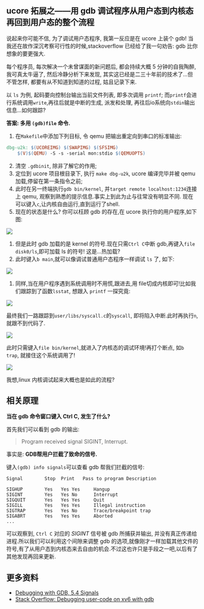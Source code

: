 ## ucore 拓展之——用 gdb 调试程序从用户态到内核态再回到用户态的整个流程

说起来你可能不信, 为了调试用户态程序, 我第一反应是在 ucore 上装个 gdb! 当我还在故作深沉考察可行性的时候,stackoverflow 已经给了我一句劝告: gdb 比你想象的要更强大.

每个程序员, 每次解决一个未曾谋面的新问题后, 都会持续大概 5 分钟的自我陶醉, 我可真太牛逼了, 然后冷静分析下来发现, 其实这已经是二三十年前的技术了...但不管怎样, 都要有从不知道到知道的过程, 姑且记录下来.

以 `ls` 为例, 起码要向控制台输出当前文件列表, 即多次调用 `printf`; 而`printf`会进行系统调用`write`,再往后就是中断的生成, 派发和处理, 再往后io系统向`stdin`输出信息...如何跟踪?

**答案: 多用 `(gdb)file` 命令.**

1. 在`Makefile`中添加下列目标, 令 qemu 把输出重定向到串口的标准输出:

```makefile
dbg-u2k: $(UCOREIMG) $(SWAPIMG) $(SFSIMG)
	$(V)$(QEMU) -S -s -serial mon:stdio $(QEMUOPTS)
```

2. 清空 `.gdbinit`, 除非了解它的作用;
3. 定位到 ucore 项目根目录下, 执行 `make dbg-u2k`,  ucore 编译完毕并被 qemu 加载,停留在第一条指令之前;
4. 此时在另一终端执行`gdb bin/kernel`, 并`target remote localhost:1234`连接上 qemu, 观察到熟悉的提示信息.事实上到此为止与往常没有明显不同. 现在可以键入`c`,让内核自由运行,直到运行了shell.
5. 现在的状态是什么? 你可以枉顾 gdb 的存在,在 ucore 执行你的用户程序,如下图:

![](https://github.com/libinyl/lcore/blob/master/images/gdb%20%E8%B0%83%E8%AF%95%E7%94%A8%E6%88%B7%E7%A8%8B%E5%BA%8F.png?raw=1)

1. 但是此时 gdb 加载的是 kernel 的符号.现在只需`Ctrl C`中断 gdb,再键入`file disk0/ls`,即可加载 ls 的符号! 这是...热加载?
2. 此时键入`b main`,就可以像调试普通用户态程序一样调试 `ls` 了, 如下:

![](https://github.com/libinyl/lcore/blob/master/images/gdb%E8%B0%83%E8%AF%95%E7%94%A8%E6%88%B7%E7%A8%8B%E5%BA%8F%202.png?raw=1)

1. 同样,当在用户程序遇到系统调用时不用慌,跟进去,用 file切成内核即可!比如我们跟踪到了函数`lsstat`, 想跟入 `printf` 一探究竟:

![](https://github.com/libinyl/lcore/blob/master/images/gdb%E8%B0%83%E8%AF%95%E7%94%A8%E6%88%B7%E6%80%81%E7%A8%8B%E5%BA%8F3.png?raw=1)

最终我们一路跟踪到`user/libs/syscall.c`的`syscall`, 即将陷入中断.此时再执行`n`,就跟不到代码了.

![](2019-10-24-00-57-35.png)

此时只需键入`file bin/kernel`,就进入了内核态的调试环境!再打个断点, 如`b trap`, 就接住这个系统调用了!

![](2019-10-24-00-58-41.png)

我想,linux 内核调试起来大概也是如此的流程?


## 相关原理

**当在 gdb 命令窗口键入 Ctrl C, 发生了什么?**

首先我们可以看到 gdb 的输出: 

> Program received signal SIGINT, Interrupt.

事实是: **GDB帮用户拦截了致命的信号.**

键入`(gdb) info signals`可以查看 gdb 帮我们拦截的信号:

```
Signal        Stop	Print	Pass to program	Description

SIGHUP        Yes	Yes	Yes		Hangup
SIGINT        Yes	Yes	No		Interrupt
SIGQUIT       Yes	Yes	Yes		Quit
SIGILL        Yes	Yes	Yes		Illegal instruction
SIGTRAP       Yes	Yes	No		Trace/breakpoint trap
SIGABRT       Yes	Yes	Yes		Aborted
...
```

可以观察到, `Ctrl C` 对应的 *SIGINT* 信号被 gdb 所捕获并输出, 并没有真正传递给进程.所以我们可以利用这个间隙来调整 gdb 的选项,就像刚才一样加载其他文件的符号,有了从用户态到内核态来去自由的机会.不过这也许只是手段之一吧,以后有了其他发现再回来更新.


## 更多资料

- [Debugging with GDB, 5.4 Signals](https://sourceware.org/gdb/onlinedocs/gdb/Signals.html) 
- [Stack Overflow: Debugging user-code on xv6 with gdb](https://stackoverflow.com/questions/10534798/debugging-user-code-on-xv6-with-gdb)